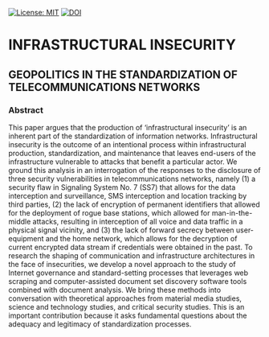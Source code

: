 [![License: MIT](https://img.shields.io/badge/License-MIT-yellow.svg)](https://opensource.org/licenses/MIT)
[![DOI](https://img.shields.io/badge/DOI-10.5210%2Fspir.v2023i0.13502-green.svg)](https://doi.org/10.5210/spir.v2023i0.13502)

# INFRASTRUCTURAL INSECURITY
## GEOPOLITICS IN THE STANDARDIZATION OF TELECOMMUNICATIONS NETWORKS 

### Abstract
This paper argues that the production of ‘infrastructural insecurity’ is an inherent part of the standardization of information networks. Infrastructural insecurity is the outcome of an intentional process within infrastructural production, standardization, and maintenance that leaves end-users of the infrastructure vulnerable to attacks that benefit a particular actor. We ground this analysis in an interrogation of the responses to the disclosure of three security vulnerabilities in telecommunications networks, namely (1) a security flaw in Signaling System No. 7 (SS7) that allows for the data interception and surveillance, SMS interception and location tracking by third parties, (2) the lack of encryption of permanent identifiers that allowed for the deployment of rogue base stations, which allowed for man-in-the-middle attacks, resulting in interception of all voice and data traffic in a physical signal vicinity, and (3) the lack of forward secrecy between user-equipment and the home network, which allows for the decryption of current encrypted data stream if credentials were obtained in the past. To research the shaping of communication and infrastructure architectures in the face of insecurities, we develop a novel approach to the study of Internet governance and standard-setting processes that leverages web scraping and computer-assisted document set discovery software tools combined with document analysis. We bring these methods into conversation with theoretical approaches from material media studies, science and technology studies, and critical security studies. This is an important contribution because it asks fundamental questions about the adequacy and legitimacy of standardization processes.
